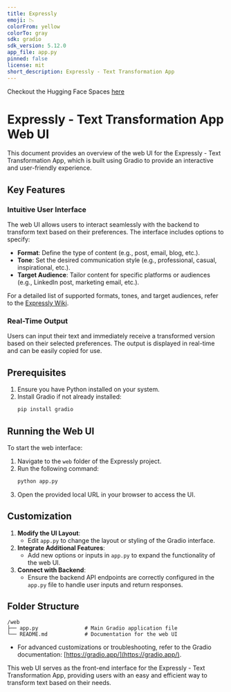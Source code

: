 ```yaml
---
title: Expressly
emoji: 📉
colorFrom: yellow
colorTo: gray
sdk: gradio
sdk_version: 5.12.0
app_file: app.py
pinned: false
license: mit
short_description: Expressly - Text Transformation App
---
```


Checkout the Hugging Face Spaces [here](https://huggingface.co/spaces/DeepakPant93/expressly)

# Expressly - Text Transformation App Web UI

This document provides an overview of the web UI for the Expressly - Text Transformation App, which is built using Gradio to provide an interactive and user-friendly experience.

## Key Features

### Intuitive User Interface

The web UI allows users to interact seamlessly with the backend to transform text based on their preferences. The interface includes options to specify:

- **Format**: Define the type of content (e.g., post, email, blog, etc.).
- **Tone**: Set the desired communication style (e.g., professional, casual, inspirational, etc.).
- **Target Audience**: Tailor content for specific platforms or audiences (e.g., LinkedIn post, marketing email, etc.).

For a detailed list of supported formats, tones, and target audiences, refer to the [Expressly Wiki](https://github.com/DeepakPant93/expressly/wiki).

### Real-Time Output

Users can input their text and immediately receive a transformed version based on their selected preferences. The output is displayed in real-time and can be easily copied for use.

## Prerequisites

1. Ensure you have Python installed on your system.
2. Install Gradio if not already installed:
   ```bash
   pip install gradio
   ```

## Running the Web UI

To start the web interface:

1. Navigate to the `web` folder of the Expressly project.
2. Run the following command:
   ```bash
   python app.py
   ```
3. Open the provided local URL in your browser to access the UI.

## Customization

1. **Modify the UI Layout**:
   - Edit `app.py` to change the layout or styling of the Gradio interface.
2. **Integrate Additional Features**:
   - Add new options or inputs in `app.py` to expand the functionality of the web UI.
3. **Connect with Backend**:
   - Ensure the backend API endpoints are correctly configured in the `app.py` file to handle user inputs and return responses.

## Folder Structure

```
/web
├── app.py               # Main Gradio application file
└── README.md            # Documentation for the web UI
```


- For advanced customizations or troubleshooting, refer to the Gradio documentation: [https://gradio.app/](https://gradio.app/).

This web UI serves as the front-end interface for the Expressly - Text Transformation App, providing users with an easy and efficient way to transform text based on their needs.
